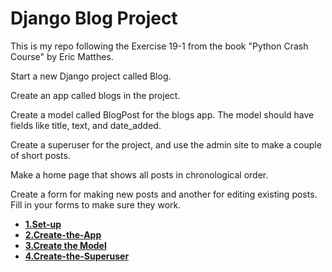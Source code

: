 # Django Blog Project

This is my repo following the Exercise 19-1 from the book "Python Crash Course" by Eric Matthes.

Start a new Django project called Blog. 

Create an app called blogs in the project. 

Create a model called BlogPost for the blogs app. The model should have fields like title, text, and date_added. 

Create a superuser for the project, and use the admin site to make a couple of short posts. 

Make a home page that shows all posts in chronological order. 

Create a form for making new posts and another for editing existing posts. Fill in your forms to make sure they work.

* **[1.Set-up](https://github.com/nihathalici/Django-Blog-Project/blob/main/Set-Up.md)**
* **[2.Create-the-App](https://github.com/nihathalici/Django-Blog-Project/blob/main/Create-the-App.md)**
* **[3.Create the Model](https://github.com/nihathalici/Django-Blog-Project/blob/main/Create-the-Model.md)**
* **[4.Create-the-Superuser](https://github.com/nihathalici/Django-Blog-Project/blob/main/Create-the-Superuser.md)**
